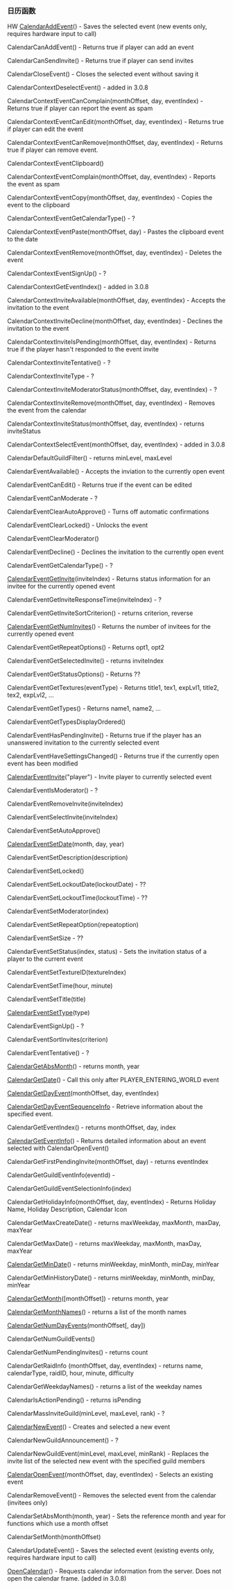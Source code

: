 ### 日历函数

HW [CalendarAddEvent](https://wow.gamepedia.com/API_CalendarAddEvent)\(\) - Saves the selected event \(new events only, requires hardware input to call\)

CalendarCanAddEvent\(\) - Returns true if player can add an event

CalendarCanSendInvite\(\) - Returns true if player can send invites

CalendarCloseEvent\(\) - Closes the selected event without saving it

CalendarContextDeselectEvent\(\) - added in 3.0.8

CalendarContextEventCanComplain\(monthOffset, day, eventIndex\) - Returns true if player can report the event as spam

CalendarContextEventCanEdit\(monthOffset, day, eventIndex\) - Returns true if player can edit the event

CalendarContextEventCanRemove\(monthOffset, day, eventIndex\) - Returns true if player can remove event.

CalendarContextEventClipboard\(\)

CalendarContextEventComplain\(monthOffset, day, eventIndex\) - Reports the event as spam

CalendarContextEventCopy\(monthOffset, day, eventIndex\) - Copies the event to the clipboard

CalendarContextEventGetCalendarType\(\) - ?

CalendarContextEventPaste\(monthOffset, day\) - Pastes the clipboard event to the date

CalendarContextEventRemove\(monthOffset, day, eventIndex\) - Deletes the event

CalendarContextEventSignUp\(\) - ?

CalendarContextGetEventIndex\(\) - added in 3.0.8

CalendarContextInviteAvailable\(monthOffset, day, eventIndex\) - Accepts the invitation to the event

CalendarContextInviteDecline\(monthOffset, day, eventIndex\) - Declines the invitation to the event

CalendarContextInviteIsPending\(monthOffset, day, eventIndex\) - Returns true if the player hasn't responded to the event invite

CalendarContextInviteTentative\(\) - ?

CalendarContextInviteType - ?

CalendarContextInviteModeratorStatus\(monthOffset, day, eventIndex\) - ?

CalendarContextInviteRemove\(monthOffset, day, eventIndex\) - Removes the event from the calendar

CalendarContextInviteStatus\(monthOffset, day, eventIndex\) - returns inviteStatus

CalendarContextSelectEvent\(monthOffset, day, eventIndex\) - added in 3.0.8

CalendarDefaultGuildFilter\(\) - returns minLevel, maxLevel

CalendarEventAvailable\(\) - Accepts the inviation to the currently open event

CalendarEventCanEdit\(\) - Returns true if the event can be edited

CalendarEventCanModerate - ?

CalendarEventClearAutoApprove\(\) - Turns off automatic confirmations

CalendarEventClearLocked\(\) - Unlocks the event

CalendarEventClearModerator\(\)

CalendarEventDecline\(\) - Declines the invitation to the currently open event

CalendarEventGetCalendarType\(\) - ?

[CalendarEventGetInvite](https://wow.gamepedia.com/API_CalendarEventGetInvite)\(inviteIndex\) - Returns status information for an invitee for the currently opened event

CalendarEventGetInviteResponseTime\(inviteIndex\) - ?

CalendarEventGetInviteSortCriterion\(\) - returns criterion, reverse

[CalendarEventGetNumInvites](https://wow.gamepedia.com/API_CalendarEventGetNumInvites)\(\) - Returns the number of invitees for the currently opened event

CalendarEventGetRepeatOptions\(\) - Returns opt1, opt2

CalendarEventGetSelectedInvite\(\) - returns inviteIndex

CalendarEventGetStatusOptions\(\) - Returns ??

CalendarEventGetTextures\(eventType\) - Returns title1, tex1, expLvl1, title2, tex2, expLvl2, ...

CalendarEventGetTypes\(\) - Returns name1, name2, ...

CalendarEventGetTypesDisplayOrdered\(\)

CalendarEventHasPendingInvite\(\) - Returns true if the player has an unanswered invitation to the currently selected event

CalendarEventHaveSettingsChanged\(\) - Returns true if the currently open event has been modified

[CalendarEventInvite](https://wow.gamepedia.com/API_CalendarEventInvite)\("player"\) - Invite player to currently selected event

CalendarEventIsModerator\(\) - ?

CalendarEventRemoveInvite\(inviteIndex\)

CalendarEventSelectInvite\(inviteIndex\)

CalendarEventSetAutoApprove\(\)

[CalendarEventSetDate](https://wow.gamepedia.com/API_CalendarEventSetDate)\(month, day, year\)

CalendarEventSetDescription\(description\)

CalendarEventSetLocked\(\)

CalendarEventSetLockoutDate\(lockoutDate\) - ??

CalendarEventSetLockoutTime\(lockoutTime\) - ??

CalendarEventSetModerator\(index\)

CalendarEventSetRepeatOption\(repeatoption\)

CalendarEventSetSize - ??

CalendarEventSetStatus\(index, status\) - Sets the invitation status of a player to the current event

CalendarEventSetTextureID\(textureIndex\)

CalendarEventSetTime\(hour, minute\)

CalendarEventSetTitle\(title\)

[CalendarEventSetType](https://wow.gamepedia.com/API_CalendarEventSetType)\(type\)

CalendarEventSignUp\(\) - ?

CalendarEventSortInvites\(criterion\)

CalendarEventTentative\(\) - ?

[CalendarGetAbsMonth](https://wow.gamepedia.com/API_CalendarGetAbsMonth)\(\) - returns month, year

[CalendarGetDate](https://wow.gamepedia.com/API_CalendarGetDate)\(\) - Call this only after PLAYER\_ENTERING\_WORLD event

[CalendarGetDayEvent](https://wow.gamepedia.com/API_CalendarGetDayEvent)\(monthOffset, day, eventIndex\)

[CalendarGetDayEventSequenceInfo](https://wow.gamepedia.com/API_CalendarGetDayEventSequenceInfo) - Retrieve information about the specified event.

CalendarGetEventIndex\(\) - returns monthOffset, day, index

[CalendarGetEventInfo](https://wow.gamepedia.com/API_CalendarGetEventInfo)\(\) - Returns detailed information about an event selected with CalendarOpenEvent\(\)

CalendarGetFirstPendingInvite\(monthOffset, day\) - returns eventIndex

CalendarGetGuildEventInfo\(eventId\) -

CalendarGetGuildEventSelectionInfo\(index\)

CalendarGetHolidayInfo\(monthOffset, day, eventIndex\) - Returns Holiday Name, Holiday Description, Calendar Icon

CalendarGetMaxCreateDate\(\) - returns maxWeekday, maxMonth, maxDay, maxYear

CalendarGetMaxDate\(\) - returns maxWeekday, maxMonth, maxDay, maxYear

[CalendarGetMinDate](https://wow.gamepedia.com/API_CalendarGetMinDate)\(\) - returns minWeekday, minMonth, minDay, minYear

CalendarGetMinHistoryDate\(\) - returns minWeekday, minMonth, minDay, minYear

[CalendarGetMonth](https://wow.gamepedia.com/API_CalendarGetMonth)\(\[monthOffset\]\) - returns month, year

[CalendarGetMonthNames](https://wow.gamepedia.com/API_CalendarGetMonthNames)\(\) - returns a list of the month names

[CalendarGetNumDayEvents](https://wow.gamepedia.com/API_CalendarGetNumDayEvents)\(monthOffset\[, day\]\)

CalendarGetNumGuildEvents\(\)

CalendarGetNumPendingInvites\(\) - returns count

CalendarGetRaidInfo \(monthOffset, day, eventIndex\) - returns name, calendarType, raidID, hour, minute, difficulty

CalendarGetWeekdayNames\(\) - returns a list of the weekday names

CalendarIsActionPending\(\) - returns isPending

CalendarMassInviteGuild\(minLevel, maxLevel, rank\) - ?

[CalendarNewEvent](https://wow.gamepedia.com/API_CalendarNewEvent)\(\) - Creates and selected a new event

CalendarNewGuildAnnouncement\(\) - ?

CalendarNewGuildEvent\(minLevel, maxLevel, minRank\) - Replaces the invite list of the selected new event with the specified guild members

[CalendarOpenEvent](https://wow.gamepedia.com/API_CalendarOpenEvent)\(monthOffset, day, eventIndex\) - Selects an existing event

CalendarRemoveEvent\(\) - Removes the selected event from the calendar \(invitees only\)

CalendarSetAbsMonth\(month, year\) - Sets the reference month and year for functions which use a month offset

CalendarSetMonth\(monthOffset\)

CalendarUpdateEvent\(\) - Saves the selected event \(existing events only, requires hardware input to call\)

[OpenCalendar](https://wow.gamepedia.com/API_OpenCalendar)\(\) - Requests calendar information from the server. Does not open the calendar frame. \(added in 3.0.8\)

  
  




